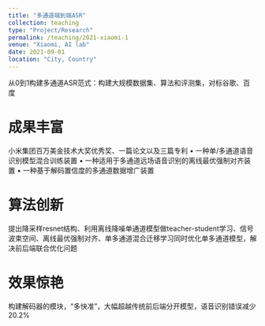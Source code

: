 ```yaml
---
title: "多通道端到端ASR"
collection: teaching
type: "Project/Research"
permalink: /teaching/2021-xiaomi-1
venue: "Xiaomi, AI lab"
date: 2021-09-01
location: "City, Country"
---
```


从0到1构建多通道ASR范式：构建大规模数据集、算法和评测集，对标谷歌、百度


成果丰富
======
小米集团百万美金技术大奖优秀奖、一篇论文以及三篇专利
• 一种单/多通道语音识别模型混合训练装置
• 一种适用于多通道远场语音识别的离线最优强制对齐装置
• 一种基于解码置信度的多通道数据增广装置

算法创新
======
提出降采样resnet结构、利用离线降噪单通道模型做teacher-student学习、信号波束空间、离线最优强制对齐、单多通道混合迁移学习同时优化单多通道模型，解决前后端联合优化问题

效果惊艳
======
构建解码器的模块，“多快准”，大幅超越传统前后端分开模型，语音识别错误减少20.2%

